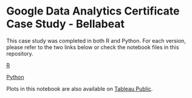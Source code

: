# Google Data Analytics Certificate Case Study - Bellabeat
This case study was completed in both R and Python. For each version, please refer to the two links below or check the notebook files in this repository. 

[R](https://www.kaggle.com/code/willbao33/bellabeat-case-study-with-r)

[Python](https://www.kaggle.com/code/willbao33/bellabeat-case-study-with-python)

Plots in this notebook are also available on [Tableau Public](https://public.tableau.com/views/BellabeatDataAnalysisCaseStudy_17208116345000/Dashboard1?:language=en-US&:sid=&:redirect=auth&:display_count=n&:origin=viz_share_link).
